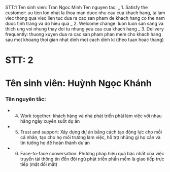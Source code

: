 STT:1
Ten sinh vien: Tran Ngoc Minh
Ten nguyen tac:
_ 1. Satisfy the customer: uu tien lon nhat la thoa man duoc nhu cau cua khach hang, ta lam viec thong qua viec lien tuc dua ra cac san pham de khach hang co the nam duoc tinh trang va do hieu qua
_ 2. Welcome change: luon luon san sang va thich ung voi nhung thay doi tu nhung yeu cau cua khach hang
_ 3. Delivery frequently: thuong xuyen dua ra cac san pham phan mem cho khach hang sau mot khoang thoi gian nhat dinh mot cach dinh ki (theo tuan hoac thang)

# STT: 2
# Tên sinh viên: Huỳnh Ngọc Khánh
### Tên nguyên tắc:
- 4. Work together: khách hàng và nhà phát triển phải làm việc với nhau hằng ngày xuyên suốt dự án
- 5. Trust and support: Xây dựng dự án bằng cách tạo động lực cho mỗi cá nhân, tạo cho họ môi trường làm việc, hỗ trợ những gì họ cần và tin tưởng họ để hoàn thành dự án
- 6. Face-to-face conversation: Phương pháp hiệu quả bậc nhất của việc truyền tải thông tin đến đội ngũ phát triển phần mềm là giao tiếp trực tiếp (mặt đối mặt)

